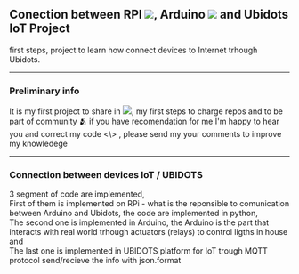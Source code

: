 ## Conection between RPI <img src = "https://img.shields.io/badge/-Raspberry Pi-E30B5D?style=flat&logo=Raspberry Pi&logoColor=white">, Arduino <img src = "https://img.shields.io/badge/-Arduino-3186a0?style=flat&logo=Arduino&logoColor=white">   and Ubidots IoT Project
first steps, project to learn how connect devices to Internet trhough Ubidots.

--- 

### Preliminary info
<p align= left> It is my first project to share in <img src="http://img.shields.io/badge/-Github-000000?style=flat&logo=github&logoColor=FFFFFF">, my first steps to charge repos and to be part of community 🫂 if you have recomendation for me I'm happy to hear you and correct my code <\> , please send my your comments to improve my knowledege </p>

---

### Connection between devices IoT / UBIDOTS
<p>3 segment of code are implemented,<br> First of them is implemented on RPi - what is the reponsible to comunication between Arduino and Ubidots, the code are implemented in python, <br> 
The second one is implemented in Arduino, the Arduino is the part that interacts with real world trhough actuators (relays) to control ligths in house and <br>
The last one is implemented in UBIDOTS platform for IoT trough MQTT protocol send/recieve the info with json.format</p>






